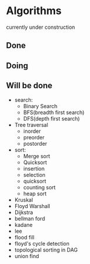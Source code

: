 # Algorithms

currently under construction

## Done

## Doing


## Will be done

- search:
    - Binary Search
    - BFS(breadth first search)
    - DFS(depth first search)
- Tree traversal
    - inorder
    - preorder
    - postorder
- sort:
    - Merge sort
    - Quicksort
    - insertion
    - selection
    - quicksort
    - counting sort
    - heap sort
- Kruskal
- Floyd Warshall
- Dijkstra
- bellman ford
- kadane
- lee
- flood fill
- floyd's cycle detection
- topological sorting in DAG
- union find